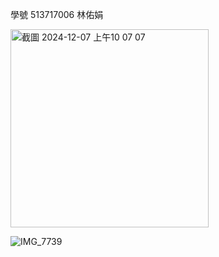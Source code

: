 學號 513717006 林佑娟

<img width="317" alt="截圖 2024-12-07 上午10 07 07" src="https://github.com/user-attachments/assets/95d7f2f7-dce9-4c44-a4f5-0dd52b77ebb7">

![IMG_7739](https://github.com/user-attachments/assets/87567e65-477f-419e-b6ea-3bfd215e3ae7)



